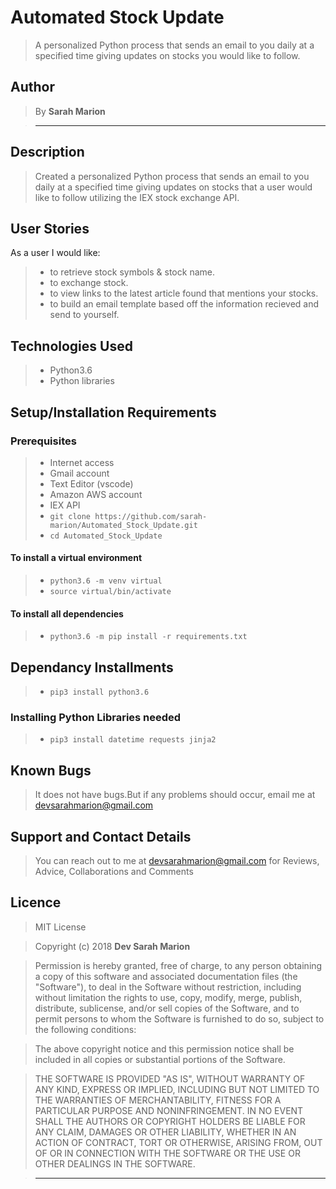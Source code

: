 # Automated Stock Update

> A personalized Python process that sends an email to you daily at a specified time giving updates on stocks you would like to follow.

## Author

> By **Sarah Marion**

> -----------------------------------------------------------

## Description

> Created a personalized Python process that sends an email to you daily at a specified time giving updates on stocks that a user would like to follow utilizing the IEX stock exchange API.

## User Stories

As a user I would like:

> * to retrieve stock symbols & stock name.
> * to exchange stock.
> * to view links to the latest article found that mentions your stocks.
> * to build an email template based off the information recieved and send to yourself.

## Technologies Used

> * Python3.6
> * Python libraries

## Setup/Installation Requirements

### Prerequisites

> * Internet access
> * Gmail account
> * Text Editor (vscode)
> * Amazon AWS account
> * IEX API
> * ```git clone https://github.com/sarah-marion/Automated_Stock_Update.git```
> * ```cd Automated_Stock_Update```

#### To install a virtual environment

> * ```python3.6 -m venv virtual``` 
> * ```source virtual/bin/activate```

#### To install all dependencies

> * ```python3.6 -m pip install -r requirements.txt```

## Dependancy Installments

> * ```pip3 install python3.6```

### Installing Python Libraries needed

> * ```pip3 install datetime requests jinja2```

## Known Bugs

> It does not have bugs.But if any problems should occur, email me at devsarahmarion@gmail.com
<!-- 
> * N/B Also it is not finished yet...more features and functionalities are still being worked on. -->

## Support and Contact Details

> You can reach out to me at devsarahmarion@gmail.com
for Reviews, Advice, Collaborations and Comments

## Licence

> MIT License

> Copyright (c) 2018 **Dev Sarah Marion**

> Permission is hereby granted, free of charge, to any person obtaining a copy
of this software and associated documentation files (the "Software"), to deal
in the Software without restriction, including without limitation the rights
to use, copy, modify, merge, publish, distribute, sublicense, and/or sell
copies of the Software, and to permit persons to whom the Software is
furnished to do so, subject to the following conditions:

> The above copyright notice and this permission notice shall be included in all
copies or substantial portions of the Software.

> THE SOFTWARE IS PROVIDED "AS IS", WITHOUT WARRANTY OF ANY KIND, EXPRESS OR
IMPLIED, INCLUDING BUT NOT LIMITED TO THE WARRANTIES OF MERCHANTABILITY,
FITNESS FOR A PARTICULAR PURPOSE AND NONINFRINGEMENT. IN NO EVENT SHALL THE
AUTHORS OR COPYRIGHT HOLDERS BE LIABLE FOR ANY CLAIM, DAMAGES OR OTHER
LIABILITY, WHETHER IN AN ACTION OF CONTRACT, TORT OR OTHERWISE, ARISING FROM,
OUT OF OR IN CONNECTION WITH THE SOFTWARE OR THE USE OR OTHER DEALINGS IN THE
SOFTWARE.

> --------------------------------------------------------